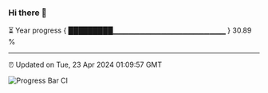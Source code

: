 ### Hi there 👋

⏳ Year progress { █████████▁▁▁▁▁▁▁▁▁▁▁▁▁▁▁▁▁▁▁▁▁ } 30.89 %

---

⏰ Updated on Tue, 23 Apr 2024 01:09:57 GMT

![Progress Bar CI](https://github.com/liununu/liununu/workflows/Progress%20Bar%20CI/badge.svg)
